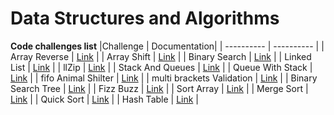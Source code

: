# Data Structures and Algorithms

**Code challenges list**
 |Challenge | Documentation|
 | ---------- | ---------- |
 | Array Reverse |  [Link](./challenges/array-reverse/README.md) |
 | Array Shift   |  [Link](./challenges/arrayShift/README.md) |
 | Binary Search |  [Link](./challenges/BinarySearch/README.md) |
 | Linked List   |  [Link](./Data-Structure/linkedList/README.md) |
 | llZip         |  [Link](./Data-Structure/linkedList/llZip/README.md) |
 | Stack And Queues | [Link](./Data-structure/stacksAndQueues/README.md) |
 | Queue With Stack | [Link](./Data-structure/stacksAndQueues/QueueWithStack/README.md) |
 | fifo Animal Shilter | [Link](./Data-structure/stacksAndQueues/fifoAnimalShelter/README.md) |
 | multi brackets Validation | [Link](./challenges/multiBracketValidation/README.md) |
 | Binary Search Tree | [Link](./Data-structure/trees/README.md) |
 | Fizz Buzz | [Link](./challenges/fizzBuzzTree/README.md)       |
 | Sort Array | [Link](./challenges/insrtion-sort/README.md)       |
 | Merge Sort | [Link](./challenges/merge-sort/README.md)       |
 | Quick Sort | [Link](./challenges/quick-sort/README.md)       |
 |  Hash Table | [Link](./Data-Structure/hashtable/README.md)   |




 


